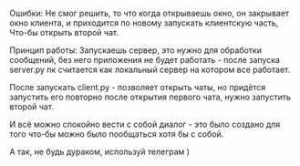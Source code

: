 Ошибки: Не смог решить, то что когда открываешь окно, он закрывает окно клиента, и приходится по новому запускать клиентскую часть, Что-бы открыть второй чат.

Принцип работы: Запускаешь сервер, это нужно для обработки сообщений, без него приложения не будет работать - после запуска server.py пк считается как локальный сервер на котором все работает.

После запускать client.py - позволяет открыть чаты, но придётся запустить его повторно после открытия первого чата,  нужно запустить второй чат.

И всё можно спокойно вести с собой диалог - это было создано для того что-бы можно было пообщаться хотя бы  с собой.

А так, не будь дураком, используй телеграм )
